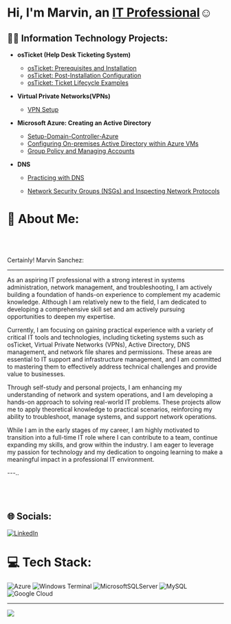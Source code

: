 <h1>Hi, I'm Marvin, an <a href="https://linkedin.com/in/marvin-sanchez-7ba900325">IT Professional</a>☺</h1>

<h2>👨‍💻 Information Technology Projects:</h2>

- <b>osTicket (Help Desk Ticketing System)</b>
  - [osTicket: Prerequisites and Installation](https://github.com/M-SanchZ/osticket-prereqs)
  - [osTicket: Post-Installation Configuration](https://github.com/M-SanchZ/M-SanchZ-oSticket-Post-Insallation-Configuration-)
  - [osTicket: Ticket Lifecycle Examples](https://github.com/M-SanchZ/osticket-Ticket-Life-Examples-)
- <b>Virtual Private Networks(VPNs)</b>
  - [VPN Setup](https://github.com/M-SanchZ/VPN-Setup-and-Usage-Proton-VPN-/tree/main)

- <b>Microsoft Azure: Creating an Active Directory</b>

  - [Setup-Domain-Controller-Azure](https://github.com/M-SanchZ/Setup-Domain-Controller-in-Azure) 
  - [Configuring On-premises Active Directory within Azure VMs](https://github.com/M-SanchZ/Active-Directory)
  - [Group Policy and Managing Accounts](https://github.com/M-SanchZ/enabling-and-Unlocking-Accounts-)

- <b>DNS</b>

  - [Practicing with DNS](https://github.com/M-SanchZ/practicing-with-DNS/blob/main/README.md)


  - [Network Security Groups (NSGs) and Inspecting Network Protocols](https://github.com/M-SanchZ/azure-network-protocols)









# 💫 About Me:
<br><br><br>Certainly! Marvin Sanchez:

---

As an aspiring IT professional with a strong interest in systems administration, network management, and troubleshooting, I am actively building a foundation of hands-on experience to complement my academic knowledge. Although I am relatively new to the field, I am dedicated to developing a comprehensive skill set and am actively pursuing opportunities to deepen my expertise.

Currently, I am focusing on gaining practical experience with a variety of critical IT tools and technologies, including ticketing systems such as osTicket, Virtual Private Networks (VPNs), Active Directory, DNS management, and network file shares and permissions. These areas are essential to IT support and infrastructure management, and I am committed to mastering them to effectively address technical challenges and provide value to businesses.

Through self-study and personal projects, I am enhancing my understanding of network and system operations, and I am developing a hands-on approach to solving real-world IT problems. These projects allow me to apply theoretical knowledge to practical scenarios, reinforcing my ability to troubleshoot, manage systems, and support network operations.

While I am in the early stages of my career, I am highly motivated to transition into a full-time IT role where I can contribute to a team, continue expanding my skills, and grow within the industry. I am eager to leverage my passion for technology and my dedication to ongoing learning to make a meaningful impact in a professional IT environment.

---..<br><br><br><br>


## 🌐 Socials:
[![LinkedIn](https://img.shields.io/badge/LinkedIn-%230077B5.svg?logo=linkedin&logoColor=white)](https://linkedin.com/in/https://www.linkedin.com/in/marvin-sanchez-7ba900325/)  

# 💻 Tech Stack:
![Azure](https://img.shields.io/badge/azure-%230072C6.svg?style=for-the-badge&logo=microsoftazure&logoColor=white) ![Windows Terminal](https://img.shields.io/badge/Windows%20Terminal-%234D4D4D.svg?style=for-the-badge&logo=windows-terminal&logoColor=white) ![MicrosoftSQLServer](https://img.shields.io/badge/Microsoft%20SQL%20Server-CC2927?style=for-the-badge&logo=microsoft%20sql%20server&logoColor=white) ![MySQL](https://img.shields.io/badge/mysql-4479A1.svg?style=for-the-badge&logo=mysql&logoColor=white) ![Google Cloud](https://img.shields.io/badge/GoogleCloud-%234285F4.svg?style=for-the-badge&logo=google-cloud&logoColor=white)

---
[![](https://visitcount.itsvg.in/api?id=M-SanchZ&icon=0&color=3)](https://visitcount.itsvg.in)

<!-- Proudly created with GPRM ( https://gprm.itsvg.in ) -->










